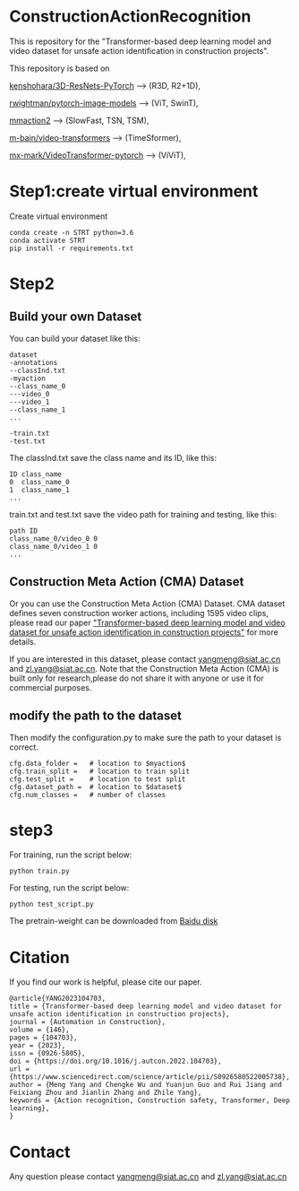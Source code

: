 # ConstructionActionRecognition

This is repository for the "Transformer-based deep learning model and video dataset for unsafe action identification in construction projects".

This repository is based on 

[kenshohara/3D-ResNets-PyTorch](https://github.com/kenshohara/3D-ResNets-PyTorch.git) --> (R3D, R2+1D), 

[rwightman/pytorch-image-models](https://github.com/rwightman/pytorch-image-models.git) --> (ViT, SwinT),

[mmaction2](https://github.com/open-mmlab/mmaction2.git) --> (SlowFast, TSN, TSM),

[m-bain/video-transformers](https://github.com/m-bain/video-transformers) --> (TimeSformer),

[mx-mark/VideoTransformer-pytorch](https://github.com/mx-mark/VideoTransformer-pytorch) --> (ViViT),



# Step1:create virtual environment
Create virtual environment
```
conda create -n STRT python=3.6
conda activate STRT
pip install -r requirements.txt
```

# Step2 

## Build your own Dataset
You can build your dataset like this:
```
dataset
-annotations
--classInd.txt
-myaction
--class_name_0
---video_0
---video_1
--class_name_1
...

-train.txt
-test.txt
```

The classInd.txt save the class name and its ID, like this:
```
ID class_name
0  class_name_0
1  class_name_1
...

```

train.txt and test.txt save the video path for training and testing, like this:
```
path ID
class_name_0/video_0 0
class_name_0/video_1 0
...
```

##  Construction Meta Action (CMA) Dataset
Or you can use the Construction Meta Action (CMA) Dataset. CMA dataset defines seven construction worker actions, including 1595 video clips, 
please read our paper ["Transformer-based deep learning model and video dataset for unsafe action identification in construction projects"](https://www.sciencedirect.com/science/article/pii/S0926580522005738) for more details.

If you are interested in this dataset, please contact yangmeng@siat.ac.cn and zl.yang@siat.ac.cn.
Note that the Construction Meta Action (CMA) is built only for research,please do not share it with anyone or use it for commercial purposes.

## modify the path to the dataset
Then modify the configuration.py to make sure the path to your dataset is correct.
```
cfg.data_folder =   # location to $myaction$
cfg.train_split =   # location to train split
cfg.test_split =    # location to test split
cfg.dataset_path =  # location to $dataset$
cfg.num_classes =   # number of classes
```

# step3
For training, run the script below:
```
python train.py
```

For testing, run the script below:
```
python test_script.py
```
The pretrain-weight can be downloaded from [Baidu disk](https://pan.baidu.com/s/15qpLsPcBtyY4oc7Mzg_4LQ)

# Citation
If you find our work is helpful, please cite our paper.
```
@article{YANG2023104703,
title = {Transformer-based deep learning model and video dataset for unsafe action identification in construction projects},
journal = {Automation in Construction},
volume = {146},
pages = {104703},
year = {2023},
issn = {0926-5805},
doi = {https://doi.org/10.1016/j.autcon.2022.104703},
url = {https://www.sciencedirect.com/science/article/pii/S0926580522005738},
author = {Meng Yang and Chengke Wu and Yuanjun Guo and Rui Jiang and Feixiang Zhou and Jianlin Zhang and Zhile Yang},
keywords = {Action recognition, Construction safety, Transformer, Deep learning},
}
```

# Contact
Any question please contact yangmeng@siat.ac.cn and zl.yang@siat.ac.cn

